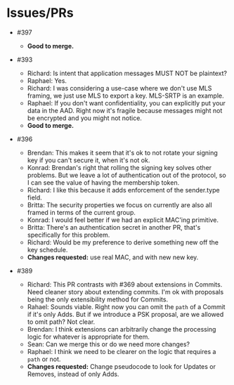# Issues/PRs

- #397
  - **Good to merge.**

- #393
  - Richard: Is intent that application messages MUST NOT be plaintext?
  - Raphael: Yes.
  - Richard: I was considering a use-case where we don't use MLS framing, we just use MLS to export a key. MLS-SRTP is an example.
  - Raphael: If you don't want confidentiality, you can explicitly put your data in the AAD. Right now it's fragile because messages might not be encrypted and you might not notice.
  - **Good to merge.**

- #396
  - Brendan: This makes it seem that it's ok to not rotate your signing key if you can't secure it, when it's not ok.
  - Konrad: Brendan's right that rolling the signing  key solves other problems. But we leave a lot of authentication out of the protocol, so I can see the value of having the membership token.
  - Richard: I like this because it adds enforcement of the sender.type field.
  - Britta: The security properties we focus on currently are also all framed in terms of the current group.
  - Konrad: I would feel better if we had an explicit MAC'ing primitive.
  - Britta: There's an authentication secret in another PR, that's specifically for this problem.
  - Richard: Would be my preference to derive something new off the key schedule.
  - **Changes requested:** use real MAC, and with new new key.

- #389
  - Richard: This PR contrasts with #369 about extensions in Commits. Need cleaner story about extending commits. I'm ok with proposals being the only extensibility method for Commits.
  - Rahael: Sounds viable. Right now you can omit the `path` of a Commit if it's only Adds. But if we introduce a PSK proposal, are we allowed to omit path? Not clear.
  - Brendan: I think extensions can arbitrarily change the processing logic for whatever is appropriate for them.
  - Sean: Can we merge this or do we need more changes?
  - Raphael: I think we need to be clearer on the logic that requires a `path` or not.
  - **Changes requested:** Change pseudocode to look for Updates or Removes, instead of only Adds.
